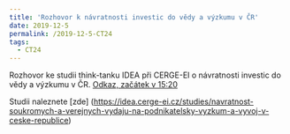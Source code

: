 ```yaml
---
title: 'Rozhovor k návratnosti investic do vědy a výzkumu v ČR'
date: 2019-12-5
permalink: /2019-12-5-CT24
tags:
  - CT24
---
```


Rozhovor ke studii think-tanku IDEA při CERGE-EI o návratnosti investic do vědy a výzkumu v ČR.
[Odkaz, začátek v 15:20](https://www.ceskatelevize.cz/porady/10101491767-studio-ct24/219411058321205/)

Studii naleznete [zde] (https://idea.cerge-ei.cz/studies/navratnost-soukromych-a-verejnych-vydaju-na-podnikatelsky-vyzkum-a-vyvoj-v-ceske-republice)
